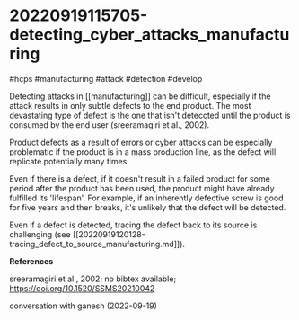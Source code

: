 # 20220919115705-detecting_cyber_attacks_manufacturing

#hcps #manufacturing #attack #detection #develop

Detecting attacks in [[manufacturing]] can be difficult, especially if the attack results in
only subtle defects to the end product. The most devastating type of defect is the one
that isn't deteccted until the product is consumed by the end user (sreeramagiri et al., 2002).

Product defects as a result of errors or cyber attacks can be especially problematic if
the product is in a mass production line, as the defect will replicate potentially many
times.

Even if there is a defect, if it doesn't result in a failed product for some period after
the product has been used, the product might have already fulfilled its 'lifespan'. For
example, if an inherently defective screw is good for five years and then breaks, it's
unlikely that the defect will be detected.

Even if a defect is detected, tracing the defect back to its source is challenging (see 
[[20220919120128-tracing_defect_to_source_manufacturing.md]]).



**References**

sreeramagiri et al., 2002; no bibtex available; https://doi.org/10.1520/SSMS20210042 

conversation with ganesh (2022-09-19)
